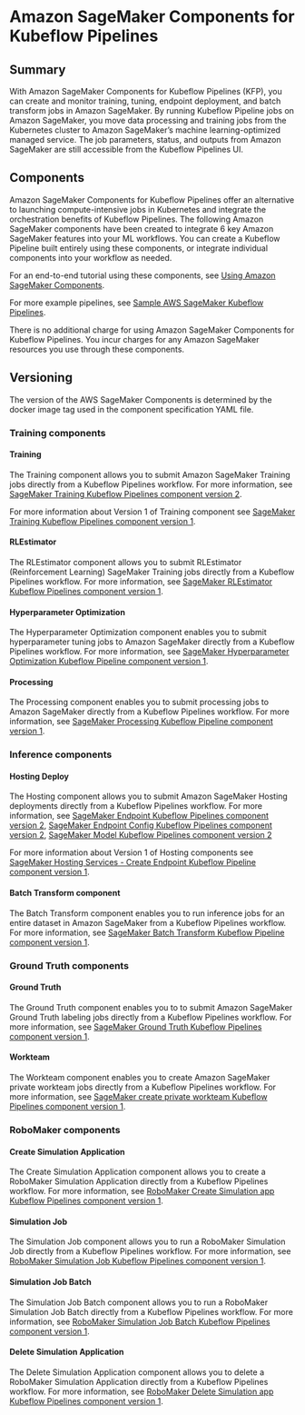 # Amazon SageMaker Components for Kubeflow Pipelines

## Summary
With Amazon SageMaker Components for Kubeflow Pipelines (KFP), you can create and monitor training, tuning, endpoint deployment, and batch transform jobs in Amazon SageMaker. By running Kubeflow Pipeline jobs on Amazon SageMaker, you move data processing and training jobs from the Kubernetes cluster to Amazon SageMaker’s machine learning-optimized managed service. The job parameters, status, and outputs from Amazon SageMaker are still accessible from the Kubeflow Pipelines UI.

## Components
Amazon SageMaker Components for Kubeflow Pipelines offer an alternative to launching compute-intensive jobs in Kubernetes and integrate the orchestration benefits of Kubeflow Pipelines. The following Amazon SageMaker components have been created to integrate 6 key Amazon SageMaker features into your ML workflows. You can create a Kubeflow Pipeline built entirely using these components, or integrate individual components into your workflow as needed. 

For an end-to-end tutorial using these components, see [Using Amazon SageMaker Components](https://docs.aws.amazon.com/sagemaker/latest/dg/kubernetes-sagemaker-components-tutorials.html).

For more example pipelines, see [Sample AWS SageMaker Kubeflow Pipelines](https://github.com/kubeflow/pipelines/tree/master/samples/contrib/aws-samples).

There is no additional charge for using Amazon SageMaker Components for Kubeflow Pipelines. You incur charges for any Amazon SageMaker resources you use through these components.

## Versioning
The version of the AWS SageMaker Components is determined by the docker image tag used in the component specification YAML file.

### Training components

#### Training

The Training component allows you to submit Amazon SageMaker Training jobs directly from a Kubeflow Pipelines workflow. For more information, see [SageMaker Training Kubeflow Pipelines component version 2](./TrainingJob). 

For more information about Version 1 of Training component see [SageMaker Training Kubeflow Pipelines component version 1](./train).

#### RLEstimator

The RLEstimator component allows you to submit RLEstimator (Reinforcement Learning) SageMaker Training jobs directly from a Kubeflow Pipelines workflow. For more information, see [SageMaker RLEstimator Kubeflow Pipelines component version 1](https://github.com/kubeflow/pipelines/tree/master/components/aws/sagemaker/rlestimator).

#### Hyperparameter Optimization

The Hyperparameter Optimization component enables you to submit hyperparameter tuning jobs to Amazon SageMaker directly from a Kubeflow Pipelines workflow. For more information, see [SageMaker Hyperparameter Optimization Kubeflow Pipeline component version 1](https://github.com/kubeflow/pipelines/tree/master/components/aws/sagemaker/hyperparameter_tuning).

#### Processing

The Processing component enables you to submit processing jobs to Amazon SageMaker directly from a Kubeflow Pipelines workflow. For more information, see [SageMaker Processing Kubeflow Pipeline component version 1](https://github.com/kubeflow/pipelines/tree/master/components/aws/sagemaker/process).


### Inference components

#### Hosting Deploy

The Hosting component allows you to submit Amazon SageMaker Hosting deployments directly from a Kubeflow Pipelines workflow. For more information, see [SageMaker Endpoint Kubeflow Pipelines component version 2](./Endpoint), [SageMaker Endpoint Config Kubeflow Pipelines component version 2](./EndpointConfig), [SageMaker Model Kubeflow Pipelines component version 2](./Model)

For more information about Version 1 of Hosting components see [SageMaker Hosting Services - Create Endpoint Kubeflow Pipeline component version 1](https://github.com/kubeflow/pipelines/tree/master/components/aws/sagemaker/deploy).

#### Batch Transform component

The Batch Transform component enables you to run inference jobs for an entire dataset in Amazon SageMaker from a Kubeflow Pipelines workflow. For more information, see [SageMaker Batch Transform Kubeflow Pipeline component version 1](https://github.com/kubeflow/pipelines/tree/master/components/aws/sagemaker/batch_transform).


### Ground Truth components

#### Ground Truth 

The Ground Truth component enables you to to submit Amazon SageMaker Ground Truth labeling jobs directly from a Kubeflow Pipelines workflow. For more information, see [SageMaker Ground Truth Kubeflow Pipelines component version 1](https://github.com/kubeflow/pipelines/tree/master/components/aws/sagemaker/ground_truth).

#### Workteam

The Workteam component enables you to create Amazon SageMaker private workteam jobs directly from a Kubeflow Pipelines workflow. For more information, see [SageMaker create private workteam Kubeflow Pipelines component version 1](https://github.com/kubeflow/pipelines/tree/master/components/aws/sagemaker/workteam).


### RoboMaker components

#### Create Simulation Application

The Create Simulation Application component allows you to create a RoboMaker Simulation Application directly from a Kubeflow Pipelines workflow. For more information, see [RoboMaker Create Simulation app Kubeflow Pipelines component version 1](https://github.com/kubeflow/pipelines/tree/master/components/aws/sagemaker/create_simulation_app).

#### Simulation Job

The Simulation Job component allows you to run a RoboMaker Simulation Job directly from a Kubeflow Pipelines workflow. For more information, see [RoboMaker Simulation Job Kubeflow Pipelines component version 1](https://github.com/kubeflow/pipelines/tree/master/components/aws/sagemaker/simulation_job).

#### Simulation Job Batch

The Simulation Job Batch component allows you to run a RoboMaker Simulation Job Batch directly from a Kubeflow Pipelines workflow. For more information, see [RoboMaker Simulation Job Batch Kubeflow Pipelines component version 1](https://github.com/kubeflow/pipelines/tree/master/components/aws/sagemaker/simulation_job_batch).

#### Delete Simulation Application

The Delete Simulation Application component allows you to delete a RoboMaker Simulation Application directly from a Kubeflow Pipelines workflow. For more information, see [RoboMaker Delete Simulation app Kubeflow Pipelines component version 1](https://github.com/kubeflow/pipelines/tree/master/components/aws/sagemaker/delete_simulation_app).
